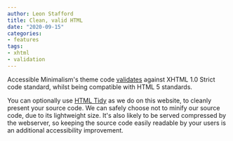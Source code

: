 ```yaml
---
author: Leon Stafford
title: Clean, valid HTML
date: "2020-09-15"
categories:
- features
tags:
- xhtml
- validation
---
```


Accessible Minimalism's theme code [validates](https://validator.w3.org/check?uri=https%3A%2F%2Faccessible-minimalism.netlify.app) against XHTML 1.0 Strict code
 standard, whilst being compatible with HTML 5 standards.

You can optionally use [HTML Tidy](https://www.html-tidy.org/) as we do on this
 website, to cleanly present your source code. We can safely choose not to
 minify our source code, due to its lightweight size. It's also likely to be
 served compressed by the webserver, so keeping the source code easily readable
 by your users is an additional accessibility improvement.
